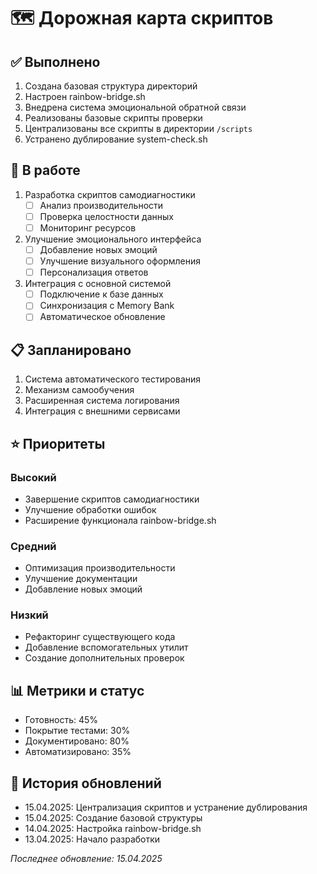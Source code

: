 # 🗺️ Дорожная карта скриптов

## ✅ Выполнено
1. Создана базовая структура директорий
2. Настроен rainbow-bridge.sh
3. Внедрена система эмоциональной обратной связи
4. Реализованы базовые скрипты проверки
5. Централизованы все скрипты в директории `/scripts`
6. Устранено дублирование system-check.sh

## 🔄 В работе
1. Разработка скриптов самодиагностики
   - [ ] Анализ производительности
   - [ ] Проверка целостности данных
   - [ ] Мониторинг ресурсов

2. Улучшение эмоционального интерфейса
   - [ ] Добавление новых эмоций
   - [ ] Улучшение визуального оформления
   - [ ] Персонализация ответов

3. Интеграция с основной системой
   - [ ] Подключение к базе данных
   - [ ] Синхронизация с Memory Bank
   - [ ] Автоматическое обновление

## 📋 Запланировано
1. Система автоматического тестирования
2. Механизм самообучения
3. Расширенная система логирования
4. Интеграция с внешними сервисами

## ⭐ Приоритеты
### Высокий
- Завершение скриптов самодиагностики
- Улучшение обработки ошибок
- Расширение функционала rainbow-bridge.sh

### Средний
- Оптимизация производительности
- Улучшение документации
- Добавление новых эмоций

### Низкий
- Рефакторинг существующего кода
- Добавление вспомогательных утилит
- Создание дополнительных проверок

## 📊 Метрики и статус
- Готовность: 45%
- Покрытие тестами: 30%
- Документировано: 80%
- Автоматизировано: 35%

## 📝 История обновлений
- 15.04.2025: Централизация скриптов и устранение дублирования
- 15.04.2025: Создание базовой структуры
- 14.04.2025: Настройка rainbow-bridge.sh
- 13.04.2025: Начало разработки

_Последнее обновление: 15.04.2025_ 